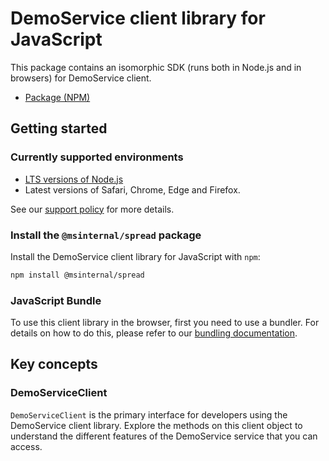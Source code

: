 # DemoService client library for JavaScript

This package contains an isomorphic SDK (runs both in Node.js and in browsers) for DemoService client.



- [Package (NPM)](https://www.npmjs.com/package/@msinternal/spread)

## Getting started

### Currently supported environments

- [LTS versions of Node.js](https://github.com/nodejs/release#release-schedule)
- Latest versions of Safari, Chrome, Edge and Firefox.

See our [support policy](https://github.com/Azure/azure-sdk-for-js/blob/main/SUPPORT.md) for more details.


### Install the `@msinternal/spread` package

Install the DemoService client library for JavaScript with `npm`:

```bash
npm install @msinternal/spread
```



### JavaScript Bundle
To use this client library in the browser, first you need to use a bundler. For details on how to do this, please refer to our [bundling documentation](https://aka.ms/AzureSDKBundling).

## Key concepts

### DemoServiceClient

`DemoServiceClient` is the primary interface for developers using the DemoService client library. Explore the methods on this client object to understand the different features of the DemoService service that you can access.

